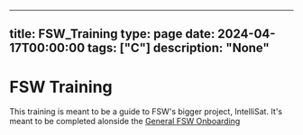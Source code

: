 
---
title: FSW_Training
type: page
date: 2024-04-17T00:00:00
tags: ["C"]
description: "None"
---


# FSW Training
This training is meant to be a guide to FSW's bigger project, IntelliSat. It's meant to be completed alonside the [General FSW Onboarding](https://docs.google.com/document/d/1e4uV5RjFFFbwAS2kfP6IOJJQl-huPxwL6-3UlMpI6uA/edit?usp=sharing)
